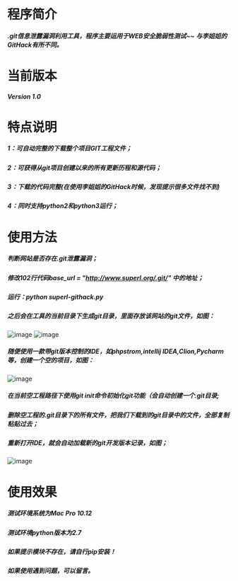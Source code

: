 # 程序简介
##### .git信息泄露漏洞利用工具，程序主要运用于WEB安全脆弱性测试~~ 与李姐姐的GitHack有所不同。

# 当前版本
##### Version 1.0
  
# 特点说明
#####  1：可自动完整的下载整个项目GIT工程文件；
#####  2：可获得从git项目创建以来的所有更新历程和源代码；
#####  3：下载的代码完整(在使用李姐姐的GitHack时候，发现提示很多文件找不到)
#####  4：同时支持python2和python3运行；

# 使用方法
##### 判断网站是否存在.git泄露漏洞；
##### 修改102行代码base_url = "http://www.superl.org/.git/" 中的地址；
##### 运行：python superl-githack.py
##### 之后会在工具的当前目录下生成git目录，里面存放该网站的git文件，如图：
![image](https://github.com/super-l/superl-githack/blob/master/test1.png)
![image](https://github.com/super-l/superl-githack/blob/master/test2.png)
##### 随便使用一款带git版本控制的IDE，如phpstrom,intellij IDEA,Clion,Pycharm等，创建一个空的项目，如图：
![image](https://github.com/super-l/superl-githack/blob/master/test3.png)
##### 在当前空工程路径下使用git init命令初始化git功能（会自动创建一个.git目录;
##### 删除空工程的.git目录下的所有文件，把我们下载到的git目录中的文件，全部复制粘贴过去；
##### 重新打开IDE，就会自动加载新的git开发版本记录，如图；
![image](https://github.com/super-l/superl-githack/blob/master/test4.png)



# 使用效果
##### 测试环境系统为Mac Pro 10.12
##### 测试环境python版本为2.7
##### 如果提示模块不存在，请自行pip安装！
##### 如果使用遇到问题，可以留言。